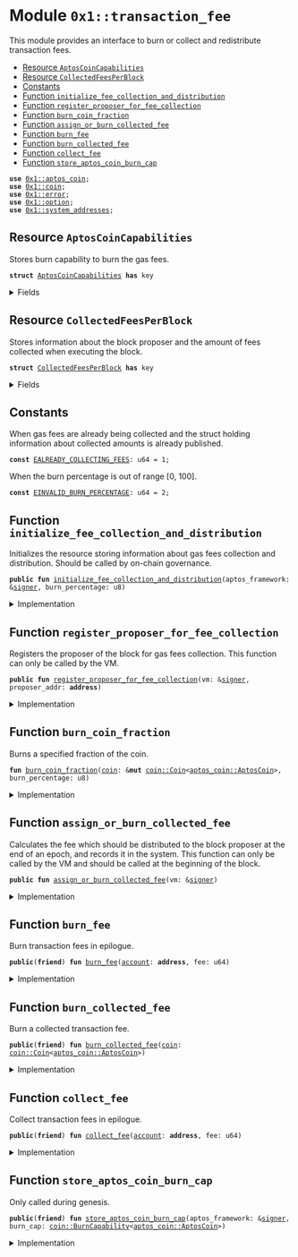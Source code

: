 
<a name="0x1_transaction_fee"></a>

# Module `0x1::transaction_fee`

This module provides an interface to burn or collect and redistribute transaction fees.


-  [Resource `AptosCoinCapabilities`](#0x1_transaction_fee_AptosCoinCapabilities)
-  [Resource `CollectedFeesPerBlock`](#0x1_transaction_fee_CollectedFeesPerBlock)
-  [Constants](#@Constants_0)
-  [Function `initialize_fee_collection_and_distribution`](#0x1_transaction_fee_initialize_fee_collection_and_distribution)
-  [Function `register_proposer_for_fee_collection`](#0x1_transaction_fee_register_proposer_for_fee_collection)
-  [Function `burn_coin_fraction`](#0x1_transaction_fee_burn_coin_fraction)
-  [Function `assign_or_burn_collected_fee`](#0x1_transaction_fee_assign_or_burn_collected_fee)
-  [Function `burn_fee`](#0x1_transaction_fee_burn_fee)
-  [Function `burn_collected_fee`](#0x1_transaction_fee_burn_collected_fee)
-  [Function `collect_fee`](#0x1_transaction_fee_collect_fee)
-  [Function `store_aptos_coin_burn_cap`](#0x1_transaction_fee_store_aptos_coin_burn_cap)


<pre><code><b>use</b> <a href="aptos_coin.md#0x1_aptos_coin">0x1::aptos_coin</a>;
<b>use</b> <a href="coin.md#0x1_coin">0x1::coin</a>;
<b>use</b> <a href="../../aptos-stdlib/../move-stdlib/doc/error.md#0x1_error">0x1::error</a>;
<b>use</b> <a href="../../aptos-stdlib/../move-stdlib/doc/option.md#0x1_option">0x1::option</a>;
<b>use</b> <a href="system_addresses.md#0x1_system_addresses">0x1::system_addresses</a>;
</code></pre>



<a name="0x1_transaction_fee_AptosCoinCapabilities"></a>

## Resource `AptosCoinCapabilities`

Stores burn capability to burn the gas fees.


<pre><code><b>struct</b> <a href="transaction_fee.md#0x1_transaction_fee_AptosCoinCapabilities">AptosCoinCapabilities</a> <b>has</b> key
</code></pre>



<details>
<summary>Fields</summary>


<dl>
<dt>
<code>burn_cap: <a href="coin.md#0x1_coin_BurnCapability">coin::BurnCapability</a>&lt;<a href="aptos_coin.md#0x1_aptos_coin_AptosCoin">aptos_coin::AptosCoin</a>&gt;</code>
</dt>
<dd>

</dd>
</dl>


</details>

<a name="0x1_transaction_fee_CollectedFeesPerBlock"></a>

## Resource `CollectedFeesPerBlock`

Stores information about the block proposer and the amount of fees
collected when executing the block.


<pre><code><b>struct</b> <a href="transaction_fee.md#0x1_transaction_fee_CollectedFeesPerBlock">CollectedFeesPerBlock</a> <b>has</b> key
</code></pre>



<details>
<summary>Fields</summary>


<dl>
<dt>
<code>amount: <a href="coin.md#0x1_coin_AggregatableCoin">coin::AggregatableCoin</a>&lt;<a href="aptos_coin.md#0x1_aptos_coin_AptosCoin">aptos_coin::AptosCoin</a>&gt;</code>
</dt>
<dd>

</dd>
<dt>
<code>proposer: <a href="../../aptos-stdlib/../move-stdlib/doc/option.md#0x1_option_Option">option::Option</a>&lt;<b>address</b>&gt;</code>
</dt>
<dd>

</dd>
<dt>
<code>burn_percentage: u8</code>
</dt>
<dd>

</dd>
</dl>


</details>

<a name="@Constants_0"></a>

## Constants


<a name="0x1_transaction_fee_EALREADY_COLLECTING_FEES"></a>

When gas fees are already being collected and the struct holding
information about collected amounts is already published.


<pre><code><b>const</b> <a href="transaction_fee.md#0x1_transaction_fee_EALREADY_COLLECTING_FEES">EALREADY_COLLECTING_FEES</a>: u64 = 1;
</code></pre>



<a name="0x1_transaction_fee_EINVALID_BURN_PERCENTAGE"></a>

When the burn percentage is out of range [0, 100].


<pre><code><b>const</b> <a href="transaction_fee.md#0x1_transaction_fee_EINVALID_BURN_PERCENTAGE">EINVALID_BURN_PERCENTAGE</a>: u64 = 2;
</code></pre>



<a name="0x1_transaction_fee_initialize_fee_collection_and_distribution"></a>

## Function `initialize_fee_collection_and_distribution`

Initializes the resource storing information about gas fees collection and
distribution. Should be called by on-chain governance.


<pre><code><b>public</b> <b>fun</b> <a href="transaction_fee.md#0x1_transaction_fee_initialize_fee_collection_and_distribution">initialize_fee_collection_and_distribution</a>(aptos_framework: &<a href="../../aptos-stdlib/../move-stdlib/doc/signer.md#0x1_signer">signer</a>, burn_percentage: u8)
</code></pre>



<details>
<summary>Implementation</summary>


<pre><code><b>public</b> <b>fun</b> <a href="transaction_fee.md#0x1_transaction_fee_initialize_fee_collection_and_distribution">initialize_fee_collection_and_distribution</a>(aptos_framework: &<a href="../../aptos-stdlib/../move-stdlib/doc/signer.md#0x1_signer">signer</a>, burn_percentage: u8) {
    // Sanity checks.
    <a href="system_addresses.md#0x1_system_addresses_assert_aptos_framework">system_addresses::assert_aptos_framework</a>(aptos_framework);
    <b>assert</b>!(
        !<b>exists</b>&lt;<a href="transaction_fee.md#0x1_transaction_fee_CollectedFeesPerBlock">CollectedFeesPerBlock</a>&gt;(@aptos_framework),
        <a href="../../aptos-stdlib/../move-stdlib/doc/error.md#0x1_error_already_exists">error::already_exists</a>(<a href="transaction_fee.md#0x1_transaction_fee_EALREADY_COLLECTING_FEES">EALREADY_COLLECTING_FEES</a>)
    );
    <b>assert</b>!(burn_percentage &lt;= 100, <a href="../../aptos-stdlib/../move-stdlib/doc/error.md#0x1_error_out_of_range">error::out_of_range</a>(<a href="transaction_fee.md#0x1_transaction_fee_EINVALID_BURN_PERCENTAGE">EINVALID_BURN_PERCENTAGE</a>));

    // Initially, no fees are collected and the <a href="block.md#0x1_block">block</a> proposer is not set.
    <b>let</b> zero = <a href="coin.md#0x1_coin_initialize_aggregator_coin">coin::initialize_aggregator_coin</a>(aptos_framework);
    <b>let</b> info = <a href="transaction_fee.md#0x1_transaction_fee_CollectedFeesPerBlock">CollectedFeesPerBlock</a> {
        amount: zero,
        proposer: <a href="../../aptos-stdlib/../move-stdlib/doc/option.md#0x1_option_none">option::none</a>(),
        burn_percentage,
    };
    <b>move_to</b>(aptos_framework, info);
}
</code></pre>



</details>

<a name="0x1_transaction_fee_register_proposer_for_fee_collection"></a>

## Function `register_proposer_for_fee_collection`

Registers the proposer of the block for gas fees collection. This function
can only be called by the VM.


<pre><code><b>public</b> <b>fun</b> <a href="transaction_fee.md#0x1_transaction_fee_register_proposer_for_fee_collection">register_proposer_for_fee_collection</a>(vm: &<a href="../../aptos-stdlib/../move-stdlib/doc/signer.md#0x1_signer">signer</a>, proposer_addr: <b>address</b>)
</code></pre>



<details>
<summary>Implementation</summary>


<pre><code><b>public</b> <b>fun</b> <a href="transaction_fee.md#0x1_transaction_fee_register_proposer_for_fee_collection">register_proposer_for_fee_collection</a>(vm: &<a href="../../aptos-stdlib/../move-stdlib/doc/signer.md#0x1_signer">signer</a>, proposer_addr: <b>address</b>) <b>acquires</b> <a href="transaction_fee.md#0x1_transaction_fee_CollectedFeesPerBlock">CollectedFeesPerBlock</a> {
    <a href="system_addresses.md#0x1_system_addresses_assert_vm">system_addresses::assert_vm</a>(vm);
    <b>let</b> collected_fees = <b>borrow_global_mut</b>&lt;<a href="transaction_fee.md#0x1_transaction_fee_CollectedFeesPerBlock">CollectedFeesPerBlock</a>&gt;(@aptos_framework);
    <b>let</b> _ = <a href="../../aptos-stdlib/../move-stdlib/doc/option.md#0x1_option_swap_or_fill">option::swap_or_fill</a>(&<b>mut</b> collected_fees.proposer, proposer_addr);
}
</code></pre>



</details>

<a name="0x1_transaction_fee_burn_coin_fraction"></a>

## Function `burn_coin_fraction`

Burns a specified fraction of the coin.


<pre><code><b>fun</b> <a href="transaction_fee.md#0x1_transaction_fee_burn_coin_fraction">burn_coin_fraction</a>(<a href="coin.md#0x1_coin">coin</a>: &<b>mut</b> <a href="coin.md#0x1_coin_Coin">coin::Coin</a>&lt;<a href="aptos_coin.md#0x1_aptos_coin_AptosCoin">aptos_coin::AptosCoin</a>&gt;, burn_percentage: u8)
</code></pre>



<details>
<summary>Implementation</summary>


<pre><code><b>fun</b> <a href="transaction_fee.md#0x1_transaction_fee_burn_coin_fraction">burn_coin_fraction</a>(<a href="coin.md#0x1_coin">coin</a>: &<b>mut</b> Coin&lt;AptosCoin&gt;, burn_percentage: u8) <b>acquires</b> <a href="transaction_fee.md#0x1_transaction_fee_AptosCoinCapabilities">AptosCoinCapabilities</a> {
    <b>assert</b>!(burn_percentage &lt;= 100, <a href="../../aptos-stdlib/../move-stdlib/doc/error.md#0x1_error_out_of_range">error::out_of_range</a>(<a href="transaction_fee.md#0x1_transaction_fee_EINVALID_BURN_PERCENTAGE">EINVALID_BURN_PERCENTAGE</a>));

    <b>let</b> collected_amount = <a href="coin.md#0x1_coin_value">coin::value</a>(<a href="coin.md#0x1_coin">coin</a>);
    <b>let</b> amount_to_burn = (burn_percentage <b>as</b> u64) * collected_amount / 100;
    <b>let</b> coin_to_burn = <a href="coin.md#0x1_coin_extract">coin::extract</a>(<a href="coin.md#0x1_coin">coin</a>, amount_to_burn);
    <a href="transaction_fee.md#0x1_transaction_fee_burn_collected_fee">burn_collected_fee</a>(coin_to_burn);
}
</code></pre>



</details>

<a name="0x1_transaction_fee_assign_or_burn_collected_fee"></a>

## Function `assign_or_burn_collected_fee`

Calculates the fee which should be distributed to the block proposer at the
end of an epoch, and records it in the system. This function can only be
called by the VM and should be called at the beginning of the block.


<pre><code><b>public</b> <b>fun</b> <a href="transaction_fee.md#0x1_transaction_fee_assign_or_burn_collected_fee">assign_or_burn_collected_fee</a>(vm: &<a href="../../aptos-stdlib/../move-stdlib/doc/signer.md#0x1_signer">signer</a>)
</code></pre>



<details>
<summary>Implementation</summary>


<pre><code><b>public</b> <b>fun</b> <a href="transaction_fee.md#0x1_transaction_fee_assign_or_burn_collected_fee">assign_or_burn_collected_fee</a>(vm: &<a href="../../aptos-stdlib/../move-stdlib/doc/signer.md#0x1_signer">signer</a>) <b>acquires</b> <a href="transaction_fee.md#0x1_transaction_fee_AptosCoinCapabilities">AptosCoinCapabilities</a>, <a href="transaction_fee.md#0x1_transaction_fee_CollectedFeesPerBlock">CollectedFeesPerBlock</a> {
    <a href="system_addresses.md#0x1_system_addresses_assert_vm">system_addresses::assert_vm</a>(vm);
    <b>let</b> collected_fees = <b>borrow_global_mut</b>&lt;<a href="transaction_fee.md#0x1_transaction_fee_CollectedFeesPerBlock">CollectedFeesPerBlock</a>&gt;(@aptos_framework);

    // If there are no collected fees, do nothing.
    <b>if</b> (<a href="coin.md#0x1_coin_is_zero">coin::is_zero</a>(&collected_fees.amount)) {
        <b>return</b>
    };

    // Otherwise get the collected fee, and check <b>if</b> it can distributed later.
    <b>let</b> <a href="coin.md#0x1_coin">coin</a> = <a href="coin.md#0x1_coin_drain">coin::drain</a>(&<b>mut</b> collected_fees.amount);
    <b>if</b> (<a href="../../aptos-stdlib/../move-stdlib/doc/option.md#0x1_option_is_some">option::is_some</a>(&collected_fees.proposer)) {
        <b>let</b> proposer_addr = *<a href="../../aptos-stdlib/../move-stdlib/doc/option.md#0x1_option_borrow">option::borrow</a>(&collected_fees.proposer);
        <b>if</b> (<a href="coin.md#0x1_coin_is_account_registered">coin::is_account_registered</a>&lt;AptosCoin&gt;(proposer_addr)) {
            <a href="transaction_fee.md#0x1_transaction_fee_burn_coin_fraction">burn_coin_fraction</a>(&<b>mut</b> <a href="coin.md#0x1_coin">coin</a>, collected_fees.burn_percentage);
            // TODO: change <b>with</b> stake::add_fee()
            <a href="coin.md#0x1_coin_deposit">coin::deposit</a>(proposer_addr, <a href="coin.md#0x1_coin">coin</a>);
            <b>return</b>
        };
    };

    // If checks did not pass, simply burn the collected coins and <b>return</b> none.
    <a href="transaction_fee.md#0x1_transaction_fee_burn_collected_fee">burn_collected_fee</a>(<a href="coin.md#0x1_coin">coin</a>)
}
</code></pre>



</details>

<a name="0x1_transaction_fee_burn_fee"></a>

## Function `burn_fee`

Burn transaction fees in epilogue.


<pre><code><b>public</b>(<b>friend</b>) <b>fun</b> <a href="transaction_fee.md#0x1_transaction_fee_burn_fee">burn_fee</a>(<a href="account.md#0x1_account">account</a>: <b>address</b>, fee: u64)
</code></pre>



<details>
<summary>Implementation</summary>


<pre><code><b>public</b>(<b>friend</b>) <b>fun</b> <a href="transaction_fee.md#0x1_transaction_fee_burn_fee">burn_fee</a>(<a href="account.md#0x1_account">account</a>: <b>address</b>, fee: u64) <b>acquires</b> <a href="transaction_fee.md#0x1_transaction_fee_AptosCoinCapabilities">AptosCoinCapabilities</a> {
    <a href="coin.md#0x1_coin_burn_from">coin::burn_from</a>&lt;AptosCoin&gt;(
        <a href="account.md#0x1_account">account</a>,
        fee,
        &<b>borrow_global</b>&lt;<a href="transaction_fee.md#0x1_transaction_fee_AptosCoinCapabilities">AptosCoinCapabilities</a>&gt;(@aptos_framework).burn_cap,
    );
}
</code></pre>



</details>

<a name="0x1_transaction_fee_burn_collected_fee"></a>

## Function `burn_collected_fee`

Burn a collected transaction fee.


<pre><code><b>public</b>(<b>friend</b>) <b>fun</b> <a href="transaction_fee.md#0x1_transaction_fee_burn_collected_fee">burn_collected_fee</a>(<a href="coin.md#0x1_coin">coin</a>: <a href="coin.md#0x1_coin_Coin">coin::Coin</a>&lt;<a href="aptos_coin.md#0x1_aptos_coin_AptosCoin">aptos_coin::AptosCoin</a>&gt;)
</code></pre>



<details>
<summary>Implementation</summary>


<pre><code><b>public</b>(<b>friend</b>) <b>fun</b> <a href="transaction_fee.md#0x1_transaction_fee_burn_collected_fee">burn_collected_fee</a>(<a href="coin.md#0x1_coin">coin</a>: Coin&lt;AptosCoin&gt;) <b>acquires</b> <a href="transaction_fee.md#0x1_transaction_fee_AptosCoinCapabilities">AptosCoinCapabilities</a> {
    <b>if</b> (<a href="coin.md#0x1_coin_value">coin::value</a>(&<a href="coin.md#0x1_coin">coin</a>) == 0) {
        <a href="coin.md#0x1_coin_destroy_zero">coin::destroy_zero</a>(<a href="coin.md#0x1_coin">coin</a>)
    } <b>else</b> {
        <a href="coin.md#0x1_coin_burn">coin::burn</a>(
            <a href="coin.md#0x1_coin">coin</a>,
            &<b>borrow_global</b>&lt;<a href="transaction_fee.md#0x1_transaction_fee_AptosCoinCapabilities">AptosCoinCapabilities</a>&gt;(@aptos_framework).burn_cap,
        )
    };
}
</code></pre>



</details>

<a name="0x1_transaction_fee_collect_fee"></a>

## Function `collect_fee`

Collect transaction fees in epilogue.


<pre><code><b>public</b>(<b>friend</b>) <b>fun</b> <a href="transaction_fee.md#0x1_transaction_fee_collect_fee">collect_fee</a>(<a href="account.md#0x1_account">account</a>: <b>address</b>, fee: u64)
</code></pre>



<details>
<summary>Implementation</summary>


<pre><code><b>public</b>(<b>friend</b>) <b>fun</b> <a href="transaction_fee.md#0x1_transaction_fee_collect_fee">collect_fee</a>(<a href="account.md#0x1_account">account</a>: <b>address</b>, fee: u64) <b>acquires</b> <a href="transaction_fee.md#0x1_transaction_fee_CollectedFeesPerBlock">CollectedFeesPerBlock</a> {
    <b>let</b> collected_fees = <b>borrow_global_mut</b>&lt;<a href="transaction_fee.md#0x1_transaction_fee_CollectedFeesPerBlock">CollectedFeesPerBlock</a>&gt;(@aptos_framework);

    // Here, we are always optimistic and always collect fees. If the proposer is not set,
    // or we cannot redistribute fees later for some reason (e.g. <a href="account.md#0x1_account">account</a> cannot receive AptoCoin)
    // we burn them all at once. This way we avoid having a check for every transaction epilogue.
    <b>let</b> collected_amount = &<b>mut</b> collected_fees.amount;
    <a href="coin.md#0x1_coin_collect_from">coin::collect_from</a>&lt;AptosCoin&gt;(<a href="account.md#0x1_account">account</a>, fee, collected_amount);
}
</code></pre>



</details>

<a name="0x1_transaction_fee_store_aptos_coin_burn_cap"></a>

## Function `store_aptos_coin_burn_cap`

Only called during genesis.


<pre><code><b>public</b>(<b>friend</b>) <b>fun</b> <a href="transaction_fee.md#0x1_transaction_fee_store_aptos_coin_burn_cap">store_aptos_coin_burn_cap</a>(aptos_framework: &<a href="../../aptos-stdlib/../move-stdlib/doc/signer.md#0x1_signer">signer</a>, burn_cap: <a href="coin.md#0x1_coin_BurnCapability">coin::BurnCapability</a>&lt;<a href="aptos_coin.md#0x1_aptos_coin_AptosCoin">aptos_coin::AptosCoin</a>&gt;)
</code></pre>



<details>
<summary>Implementation</summary>


<pre><code><b>public</b>(<b>friend</b>) <b>fun</b> <a href="transaction_fee.md#0x1_transaction_fee_store_aptos_coin_burn_cap">store_aptos_coin_burn_cap</a>(aptos_framework: &<a href="../../aptos-stdlib/../move-stdlib/doc/signer.md#0x1_signer">signer</a>, burn_cap: BurnCapability&lt;AptosCoin&gt;) {
    <a href="system_addresses.md#0x1_system_addresses_assert_aptos_framework">system_addresses::assert_aptos_framework</a>(aptos_framework);
    <b>move_to</b>(aptos_framework, <a href="transaction_fee.md#0x1_transaction_fee_AptosCoinCapabilities">AptosCoinCapabilities</a> { burn_cap })
}
</code></pre>



</details>


[move-book]: https://move-language.github.io/move/introduction.html
